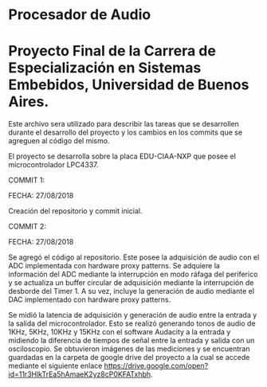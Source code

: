 # Procesador de Audio

# Proyecto Final de la Carrera de Especialización en Sistemas Embebidos, Universidad de Buenos Aires.

Este archivo sera utilizado para describir las tareas que se desarrollen durante el desarrollo del proyecto y los cambios en los commits que se agreguen al código del mismo. 

El proyecto se desarrolla sobre la placa EDU-CIAA-NXP que posee el microcontrolador LPC4337.

COMMIT 1:

FECHA: 27/08/2018

Creación del repositorio y commit inicial.

COMMIT 2:

FECHA: 27/08/2018

Se agregó el código al repositorio. Este posee la adquisición de audio con el ADC implementada con hardware proxy patterns. Se adquiere la información del ADC mediante la interrupción en modo ráfaga del periferico y se actualiza un buffer circular de adquisición mediante la interrupción de desborde del Timer 1. A su vez, incluye la generación de audio mediante el DAC implementado con hardware proxy patterns. 

Se midió la latencia de adquisición y generación de audio entre la entrada y la salida del microcontrolador. Esto se realizó generando tonos de audio de 1KHz, 5KHz, 10KHz y 15KHz con el software Audacity a la entrada y midiendo la diferencia de tiempos de señal entre la entrada y salida con un osciloscopio. Se obtuvieron imágenes de las mediciones y se encuentran guardadas en la carpeta de google drive del proyecto a la cual se accede mediante el siguiente enlace https://drive.google.com/open?id=11r3HlkTrEa5hAmaeK2yz8cP0KFATxhbh. 

